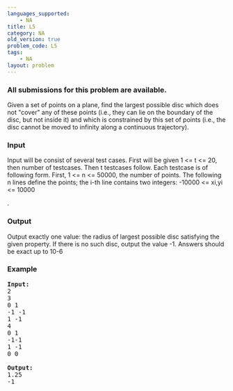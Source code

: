 ```yaml
---
languages_supported:
    - NA
title: L5
category: NA
old_version: true
problem_code: L5
tags:
    - NA
layout: problem
---
```

###  All submissions for this problem are available. 

Given a set of points on a plane, find the largest possible disc which does not "cover" any of these points (i.e., they can lie on the boundary of the disc, but not inside it) and which is constrained by this set of points (i.e., the disc cannot be moved to infinity along a continuous trajectory).

### Input

Input will be consist of several test cases. First will be given 1 <= t <= 20, then number of testcases. Then t testcases follow. Each testcase is of following form. First, 1 <= n <= 50000, the number of points. The following n lines define the points; the i-th line contains two integers: -10000 <= xi,yi <= 10000

.

### Output

Output exactly one value: the radius of largest possible disc satisfying the given property. If there is no such disc, output the value -1. Answers should be exact up to 10-6

### Example

<pre><b>Input:</b>
2
3
0 1
-1 -1
1 -1
4
0 1
-1-1
1 -1
0 0

<b>Output:</b>
1.25
-1

</pre>